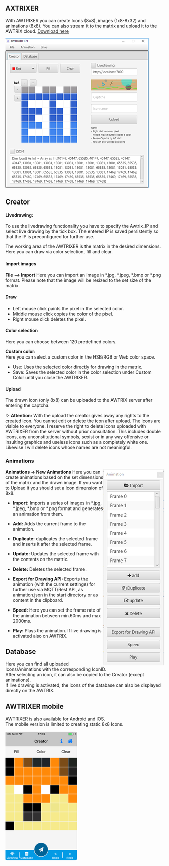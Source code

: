 ## AXTRIXER  

With AWTRIXER you can create Icons (8x8), images (1x8-8x32) and animations (8x8).
You can also stream it to the matrix and upload it to the AWTRIX cloud. 
[Download here](https://blueforcer.de/download/)

![image alt text](assets/awtrixer.png)


## Creator
#### Livedrawing: 
To use the livedrawing functionality you have to specify the Awtrix_IP and select live drawing by the tick box. 
The entered IP is saved persistently so that the IP is preconfigured for further use.

The working area of the AWTRIXER is the matrix in the desired dimensions. Here you can draw via color selection, fill and clear.

#### Import images
**File --> Import** 
Here you can import an image in *.jpg, *.jpeg, *.bmp or *.png format.
Please note that the image will be resized to the set size of the matrix.

#### Draw
- Left mouse click paints the pixel in the selected color.
- Middle mouse click copies the color of the pixel.
- Right mouse click deletes the pixel.

#### Color selection
Here you can choose between 120 predefined colors.  

**Custom color:**  
Here you can select a custom color in the HSB/RGB or Web color space.  
- Use: Uses the selected color directly for drawing in the matrix.
- Save: Saves the selected color in the color selection under Custom Color until you close the AWTRIXER.

#### Upload
The drawn icon (only 8x8) can be uploaded to the AWTRIX server after entering the captcha. 
   
!> **Attention:** With the upload the creator gives away any rights to the created icon. 
You cannot edit or delete the icon after upload. The icons are visible to everyone. I reserve the right to delete icons uploaded with AWTRIXER from the server without prior consultation. This includes double icons, any unconstitutional symbols, sexist or in any way offensive or insulting graphics and useless icons such as a completely white one. Likewise I will delete icons whose names are not meaningful.

### Animations
<img align="right" width="192" height="621" src="v2/assets/animation.png">

**Animations -> New Animations**
Here you can create animations based on the set dimensions of the matrix and the drawn image. If you want to Upload it you should set a Icon dimension of 8x8.

- **Import:** Imports a series of images in *.jpg, *.jpeg, *.bmp or *.png format and generates an animation from them.  
- **Add:** Adds the current frame to the animation.
- **Duplicate:** duplicates the selected frame and inserts it after the selected frame.
- **Update:** Updates the selected frame with the contents on the matrix.
- **Delete:** Deletes the selected frame.

- **Export for Drawing API:** Exports the animation (with the current settings) for further use via MQTT/Rest API, 
as animation.json in the start directory or as content in the clipboard.
        
- **Speed:** Here you can set the frame rate of the animation between min.60ms and max 2000ms.

- **Play:** Plays the animation. If live drawing is activated also on AWTRIX.


## Database
Here you can find all uploaded Icons/Animations with the corresponding IconID.  
After selecting an icon, it can also be copied to the Creator (except animations).  
If live drawing is activated, the icons of the database can also be displayed directly on the AWTRIX.

## AWTRIXER mobile

AWTRIXER is also [available](https://blueforcer.de/download/) for Android and iOS.  
The mobile version is limited to creating static 8x8 Icons.  
  
![image alt text](assets/ios.png)


